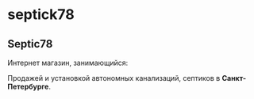 # septick78
<h2>Septic78</h2>
<p>Интернет магазин, занимающийся:</p>
<p>Продажей и установкой автономных канализаций, септиков в <b>Санкт-Петербурге</b>.</p>
